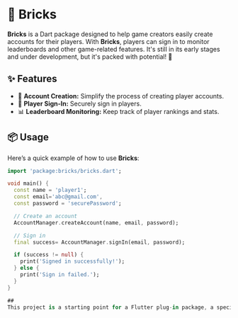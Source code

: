 # 🧱 Bricks

**Bricks** is a Dart package designed to help game creators easily create accounts for their players. With **Bricks**, players can sign in to monitor leaderboards and other game-related features. It's still in its early stages and under development, but it's packed with potential! 🚀

## ✨ Features

- 📝 **Account Creation:** Simplify the process of creating player accounts.
- 🔐 **Player Sign-In:** Securely sign in players.
- 📊 **Leaderboard Monitoring:** Keep track of player rankings and stats.

## 📦 Usage

Here’s a quick example of how to use **Bricks**:

```dart
import 'package:bricks/bricks.dart';

void main() {
  const name = 'player1';
  const email='abc@gmail.com',
  const password = 'securePassword';

  // Create an account
  AccountManager.createAccount(name, email, password);

  // Sign in
  final success= AccountManager.signIn(email, password);

  if (success != null) {
    print('Signed in successfully!');
  } else {
    print('Sign in failed.');
  }
}

##
This project is a starting point for a Flutter plug-in package, a specialized package that includes platform-specific implementation code for Android and/or iOS.
